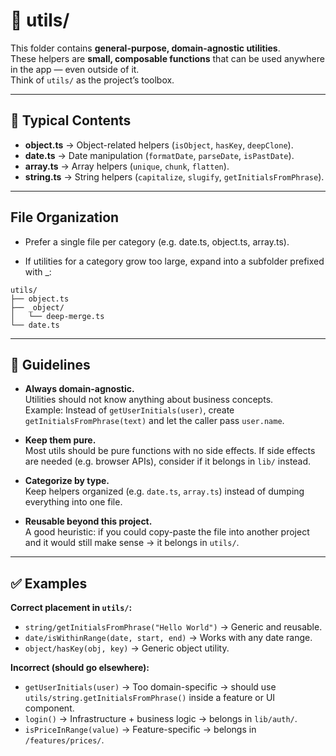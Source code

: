 # 🔧 utils/

This folder contains **general-purpose, domain-agnostic utilities**.  
These helpers are **small, composable functions** that can be used anywhere in the app — even outside of it.  
Think of `utils/` as the project’s toolbox.

---

## 📂 Typical Contents

- **object.ts** → Object-related helpers (`isObject`, `hasKey`, `deepClone`).  
- **date.ts** → Date manipulation (`formatDate`, `parseDate`, `isPastDate`).  
- **array.ts** → Array helpers (`unique`, `chunk`, `flatten`).  
- **string.ts** → String helpers (`capitalize`, `slugify`, `getInitialsFromPhrase`).  

---

## File Organization

- Prefer a single file per category (e.g. date.ts, object.ts, array.ts).

- If utilities for a category grow too large, expand into a subfolder prefixed with _:

```vbnet
utils/
├── object.ts
├── _object/
│   └── deep-merge.ts
└── date.ts
```

---


## 🔑 Guidelines

- **Always domain-agnostic.**  
  Utilities should not know anything about business concepts.  
  Example: Instead of `getUserInitials(user)`, create `getInitialsFromPhrase(text)` and let the caller pass `user.name`.

- **Keep them pure.**  
  Most utils should be pure functions with no side effects. If side effects are needed (e.g. browser APIs), consider if it belongs in `lib/` instead.  

- **Categorize by type.**  
  Keep helpers organized (e.g. `date.ts`, `array.ts`) instead of dumping everything into one file.  

- **Reusable beyond this project.**  
  A good heuristic: if you could copy-paste the file into another project and it would still make sense → it belongs in `utils/`.

---

## ✅ Examples

**Correct placement in `utils/`:**
- `string/getInitialsFromPhrase("Hello World")` → Generic and reusable.  
- `date/isWithinRange(date, start, end)` → Works with any date range.  
- `object/hasKey(obj, key)` → Generic object utility.  

**Incorrect (should go elsewhere):**
- `getUserInitials(user)` → Too domain-specific → should use `utils/string.getInitialsFromPhrase()` inside a feature or UI component.  
- `login()` → Infrastructure + business logic → belongs in `lib/auth/`.  
- `isPriceInRange(value)` → Feature-specific → belongs in `/features/prices/`.  
